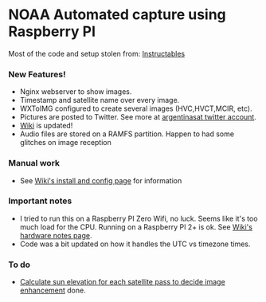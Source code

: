 # NOAA Automated capture using Raspberry PI
Most of the code and setup stolen from: [Instructables](https://www.instructables.com/id/Raspberry-Pi-NOAA-Weather-Satellite-Receiver/)

### New Features!
  - Nginx webserver to show images.
  - Timestamp and satellite name over every image.
  - WXToIMG configured to create several images (HVC,HVCT,MCIR, etc).
  - Pictures are posted to Twitter. See more at [argentinasat twitter account](https://twitter.com/argentinasat).
  - [Wiki](https://github.com/reynico/raspberry-noaa/wiki) is updated!
  - Audio files are stored on a RAMFS partition. Happen to had some glitches on image reception

### Manual work
  - See [Wiki's install and config page](https://github.com/reynico/raspberry-noaa/wiki/Initial-installation-and-configuration) for information

### Important notes
  - I tried to run this on a Raspberry PI Zero Wifi, no luck. Seems like it's too much load for the CPU. Running on a Raspberry PI 2+ is ok. See [Wiki's hardware notes page](https://github.com/reynico/raspberry-noaa/wiki/Hardware-notes).
  - Code was a bit updated on how it handles the UTC vs timezone times.

### To do
  - [Calculate sun elevation for each satellite pass to decide image enhancement](https://github.com/reynico/raspberry-noaa/commit/e21abc616b289a768129006863e48f0c815814b9) done.
